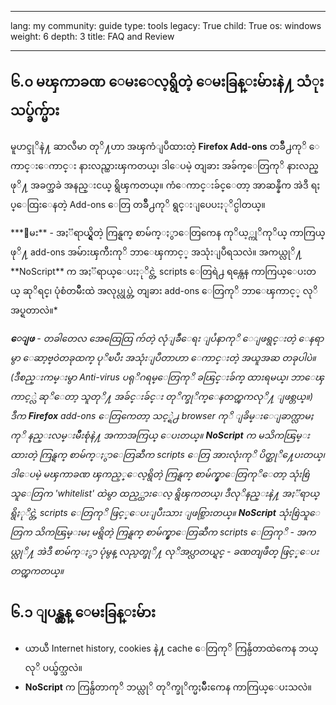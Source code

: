

---

lang: my
community: guide
type: tools
legacy: True
child: True
os: windows
weight: 6
depth: 3
title: FAQ and Review

---

<a name="6.0"></a>
## ၆.၀ မၾကာခဏ ေမးေလ့ရွိတဲ့ ေမးခြန္းမ်ားနဲ႔ သံုးသပ္ခ်က္မ်ား ##

မူဟင္ဒုိနဲ႔ ဆာလီမာ တုိ႔ဟာ အၾကံျပဳထားတဲ့ **Firefox Add-ons** တခ်ိဳ႕ကုိ ေကာင္းေကာင္း နားလည္ထားၾကတယ္၊ ဒါေပမဲ့ တျခား အခ်က္ေတြကုိ နားလည္ဖုိ႔ အခက္အခဲ အနည္းငယ္ ရွိၾကတယ္။ ကံေကာင္းခ်င္ေတာ့ အာဆန္နီက အဲဒီ ရႈပ္ေထြးေနတဲ့ Add-ons ေတြ တခ်ိဳ႕ကုိ ရွင္းျပေပးႏုိင္ပါတယ္။ 

<div class="background" markdown="1"> 
***ေမး** - အႏၱရာယ္ရွိတဲ့ ကြန္ရက္ စာမ်က္ႏွာေတြကေန ကုိယ့္ကုိကုိယ္ ကာကြယ္ဖုိ႔ add-ons အမ်ားၾကီးကုိ ဘာေၾကာင့္ အသုံးျပဳရသလဲ။ အကယ္လုိ႔ **NoScript** က အႏၱရာယ္ေပးႏုိင္တဲ့ scripts ေတြရဲ႕ ရန္ကေန ကာကြယ္ေပးတယ္ ဆုိရင္၊ ပုံစံတမ်ိဳးထဲ အလုပ္လုပ္တဲ့ တျခား add-ons ေတြကုိ ဘာေၾကာင့္ လုိအပ္ရတာလဲ။*

***ေျဖ** - တခါတေလ အေထြေထြ က်တဲ့ လုံျခဳံေရး ျပႆနာကုိ ေျဖရွင္းတဲ့ ေနရာမွာ ေဆာ့ဗ္၀ဲတခုထက္ ပုိၿပီး အသုံးျပဳတာဟာ ေကာင္းတဲ့ အယူအဆ တခုပါပဲ။ (ဒီစည္းကမ္းမွာ Anti-virus ပရုိဂရမ္ေတြကုိ ခၽြင္းခ်က္ ထားရမယ္၊ ဘာေၾကာင့္လဲ ဆုိေတာ့ သူတုိ႔ အခ်င္းခ်င္း တုိက္ခုိက္ေနတတ္ၾကလုိ႔ ျဖစ္တယ္။) ဒီက **Firefox** add-ons ေတြကေတာ့ သင့္ရဲ႕ browser ကုိ ျခိမ္းေျခာက္လာမႈကုိ နည္းလမ္းမ်ိဳးစုံနဲ႔ အကာအကြယ္ ေပးတယ္။ **NoScript** က မသိကၽြမ္းထားတဲ့ ကြန္ရက္ စာမ်က္ႏွာေတြဆီက scripts ေတြ အားလုံးကုိ ပိတ္ဆုိ႔ေပးတယ္၊ ဒါေပမဲ့ မၾကာခဏ ၾကည့္ေလ့ရွိတဲ့ ကြန္ရက္ စာမ်က္နွာေတြကုိေတာ့ သုံးစြဲသူေတြက 'whitelist' ထဲမွာ ထည့္ထားေလ့ ရွိၾကတယ္၊ ဒီလုိနည္းနဲ႔ အႏၱရာယ္ ရွိႏုိင္တဲ့ scripts ေတြကုိ ဖြင့္ေပးျပီးသား ျဖစ္သြားတယ္။ **NoScript** သုံးစြဲသူေတြက သိကၽြမ္းမႈ မရွိတဲ့ ကြန္ရက္ စာမ်က္နွာေတြဆီက scripts ေတြကုိ - အကယ္လုိ႔ အဲဒီ စာမ်က္ႏွာ ပုံမွန္ လည္ပတ္ဖုိ႔ လုိအပ္လာတယ္ရင္ - ခဏတျဖဳတ္ ဖြင့္ေပးတတ္ၾကတယ္။*
</div>

<a name="6.1"></a>
## ၆.၁ ျပန္လွန္ ေမးခြန္းမ်ား ##
- ယာယီ Internet history, cookies နဲ႔ cache ေတြကုိ ကြန္ပ်ဴတာထဲကေန ဘယ္လုိ ပယ္ဖ်က္သလဲ။
- **NoScript** က ကြန္ပ်ဴတာကုိ ဘယ္လုိ တုိက္ခုိက္မႈမ်ိဳးကေန ကာကြယ္ေပးသလဲ။

